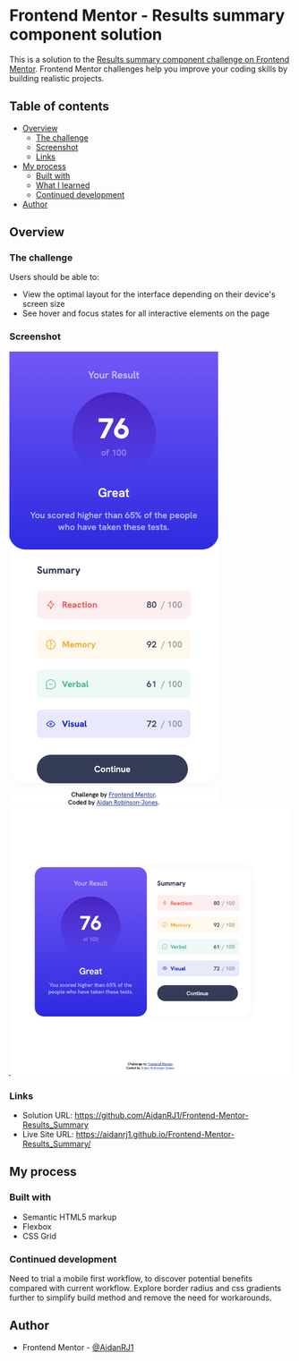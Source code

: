 # Frontend Mentor - Results summary component solution

This is a solution to the [Results summary component challenge on Frontend Mentor](https://www.frontendmentor.io/challenges/results-summary-component-CE_K6s0maV). Frontend Mentor challenges help you improve your coding skills by building realistic projects.

## Table of contents

- [Overview](#overview)
  - [The challenge](#the-challenge)
  - [Screenshot](#screenshot)
  - [Links](#links)
- [My process](#my-process)
  - [Built with](#built-with)
  - [What I learned](#what-i-learned)
  - [Continued development](#continued-development)
- [Author](#author)

## Overview

### The challenge

Users should be able to:

- View the optimal layout for the interface depending on their device's screen size
- See hover and focus states for all interactive elements on the page

### Screenshot

![](./Screenshot%20Mobile.jpg)
![](./Screenshot%20Desktop.jpg)

### Links

- Solution URL: https://github.com/AidanRJ1/Frontend-Mentor-Results_Summary
- Live Site URL: https://aidanrj1.github.io/Frontend-Mentor-Results_Summary/

## My process

### Built with

- Semantic HTML5 markup
- Flexbox
- CSS Grid

### Continued development

Need to trial a mobile first workflow, to discover potential benefits compared with current workflow.
Explore border radius and css gradients further to simplify build method and remove the need for workarounds.

## Author

- Frontend Mentor - [@AidanRJ1]([https://www.frontendmentor.io/profile/yourusername](https://www.frontendmentor.io/profile/AidanRJ1)https://www.frontendmentor.io/profile/AidanRJ1)

